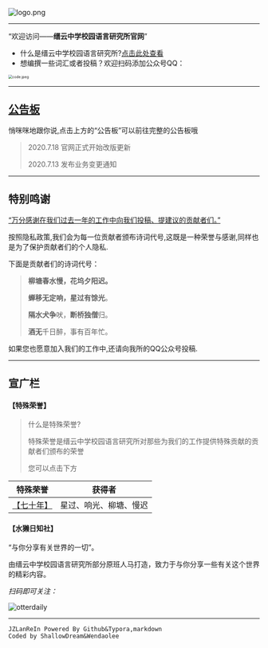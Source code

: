 

![logo.png](https://jzlanguageresearchinstitute.github.io/jinzhong/db/pic/logo.png)

***

“欢迎访问——**缙云中学校园语言研究所官网**”

- 什么是缙云中学校园语言研究所?[点击此处查看](https://jzlanguageresearchinstitute.github.io/jinzhong/db/word/basic.html)
- 想编撰一些词汇或者投稿？欢迎扫码添加公众号QQ：

<img src="https://jzlanguageresearchinstitute.github.io/jinzhong/db/pic/code.jpeg" alt="code.jpeg" style="zoom: 50%;" />

***

## [公告板](https://jzlanguageresearchinstitute.github.io/jinzhong/db/word/公告板.html)

 悄咪咪地跟你说,点击上方的“公告板”可以前往完整的公告板哦

> 2020.7.18 官网正式开始改版更新
>
> 2020.7.13 发布业务变更通知

***

## 特别鸣谢

[“万分感谢在我们过去一年的工作中向我们投稿、提建议的贡献者们。”]()

按照隐私政策,我们会为每一位贡献者颁布诗词代号,这既是一种荣誉与感谢,同样也是为了保护贡献者们的个人隐私.

下面是贡献者们的诗词代号：

> **柳塘春水慢，花坞夕阳迟。**
>
> **蝉移无定响，星过有馀光**。
>
> **隔水犬争**吠，**断桥独僧**归。
>
> **酒无**千日醉，事有百年忙。

如果您也愿意加入我们的工作中,还请向我所的QQ公众号投稿.

***

## 宣广栏

#### 【特殊荣誉】

> 什么是特殊荣誉?
>
> 特殊荣誉是缙云中学校园语言研究所对那些为我们的工作提供特殊贡献的贡献者们颁布的荣誉
>
> 您可以点击下方

|                           特殊荣誉                           |         获得者         |
| :----------------------------------------------------------: | :--------------------: |
| [【七十年】](https://jzlanguageresearchinstitute.github.io/jinzhong/db/bc/70.html) | 星过、响光、柳塘、慢迟 |



#### 【水獭日知社】

“与你分享有关世界的一切”。

由缙云中学校园语言研究所部分原班人马打造，致力于与你分享一些有关这个世界的精彩内容。

*扫码即可关注：*

![otterdaily](https://jzlanguageresearchinstitute.github.io/jinzhong/db/pic/otterdaily.png)

***

```
JZLanReIn Powered By Github&Typora,markdown
Coded by ShallowDream&Wendaolee
```

